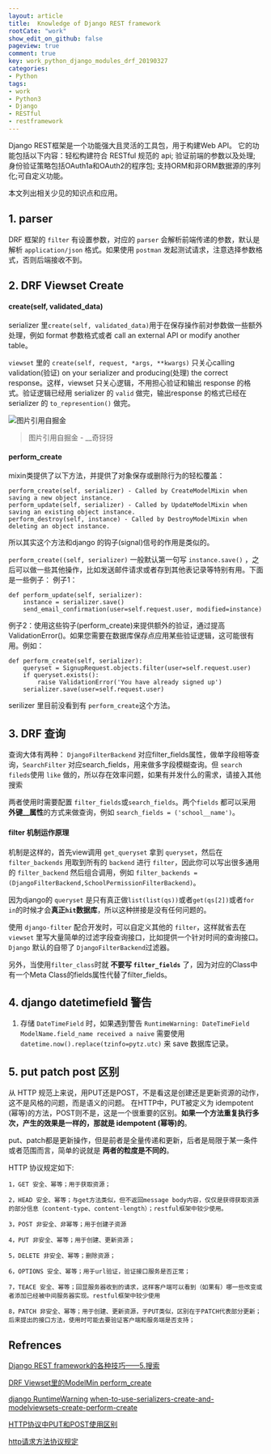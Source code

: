 ```yaml
---
layout: article
title:  Knowledge of Django REST framework
rootCate: "work"
show_edit_on_github: false
pageview: true
comment: true
key: work_python_django_modules_drf_20190327
categories:
- Python
tags:
- work
- Python3
- Django
- RESTful
- restframework
---
```


Django REST框架是一个功能强大且灵活的工具包，用于构建Web API。
它的功能包括以下内容：轻松构建符合 RESTful 规范的 api; 验证前端的参数以及处理; 身份验证策略包括OAuth1a和OAuth2的程序包; 支持ORM和非ORM数据源的序列化;可自定义功能。

本文列出相关少见的知识点和应用。

<!---more--->


## 1. parser
DRF 框架的 `filter` 有设置参数，对应的 `parser` 会解析前端传递的参数，默认是解析 `application/json` 格式。如果使用 `postman` 发起测试请求，注意选择参数格式，否则后端接收不到。

## 2. DRF Viewset Create
#### create(self, validated_data)
serializer 里`create(self, validated_data)`用于在保存操作前对参数做一些额外处理，例如 format 参数格式或者 call an external API or modify another table。

`viewset` 里的 `create(self, request, *args, **kwargs)` 只关心calling validation(验证) on your serializer and producing(处理) the correct response。这样，viewset 只关心逻辑，不用担心验证和输出 response 的格式。验证逻辑已经用 serializer 的 `valid` 做完，输出response 的格式已经在 serializer 的 `to_represention()` 做完。

![图片引用自掘金](https://user-gold-cdn.xitu.io/2018/1/23/1612249e5ce017f1?imageView2/0/w/1280/h/960/format/webp/ignore-error/1)
> 图片引用自掘金 - __奇犽犽


#### perform_create
mixin类提供了以下方法，并提供了对象保存或删除行为的轻松覆盖：
```
perform_create(self, serializer) - Called by CreateModelMixin when saving a new object instance.
perform_update(self, serializer) - Called by UpdateModelMixin when saving an existing object instance.
perform_destroy(self, instance) - Called by DestroyModelMixin when deleting an object instance.
```

所以其实这个方法和django 的钩子(signal)信号的作用是类似的。

 `perform_create((self, serializer)` 一般默认第一句写 `instance.save()` ，之后可以做一些其他操作，比如发送邮件请求或者存到其他表记录等特别有用。下面是一些例子：
 例子1：
```
def perform_update(self, serializer):
    instance = serializer.save()
    send_email_confirmation(user=self.request.user, modified=instance)
```
例子2：使用这些钩子(perform_create)来提供额外的验证，通过提高ValidationError()。如果您需要在数据库保存点应用某些验证逻辑，这可能很有用。例如：
```
def perform_create(self, serializer):
    queryset = SignupRequest.objects.filter(user=self.request.user)
    if queryset.exists():
        raise ValidationError('You have already signed up')
    serializer.save(user=self.request.user)
```
serilizer 里目前没看到有 `perform_create`这个方法。

## 3. DRF 查询
查询大体有两种：
`DjangoFilterBackend` 对应filter_fields属性，做单字段相等查询，`SearchFilter` 对应search_fields，用来做多字段模糊查询。但 `search fileds`使用 `like` 做的，所以存在效率问题，如果有并发什么的需求，请接入其他搜索

两者使用时需要配置 `filter_fields`或`search_fields`。两个`fields` 都可以采用 **外键__属性**的方式来做查询，例如 `search_fields = ('school__name')`。


#### filter 机制运作原理
机制是这样的，首先view调用 `get_queryset` 拿到 `queryset`，然后在`filter_backends` 用取到所有的 `backend` 进行 `filter`，因此你可以写出很多通用的 `filter_backend` 然后组合调用，例如 `filter_backends = (DjangoFilterBackend,SchoolPermissionFilterBackend)`。

因为django的 `queryset` 是只有真正做`list(list(qs))`或者`get(qs[2])`或者`for in`的时候才会**真正`hit`数据库**，所以这种拼接是没有任何问题的。

使用 `django-filter` 配合开发时，可以自定义其他的 `filter`，这样就省去在 `viewset` 里写大量简单的过滤字段查询接口，比如提供一个针对时间的查询接口。
`Django` 默认的自带了 `DjangoFilterBackend`过滤器。

另外，当使用`filter_class`时就 **不要写 `filter_fields`** 了，因为对应的Class中有一个Meta Class的fields属性代替了filter_fields。

## 4. django datetimefield 警告
1. 存储 `DateTimeField` 时，如果遇到警告 `RuntimeWarning: DateTimeField ModelName.field_name received a naive` 需要使用 `datetime.now().replace(tzinfo=pytz.utc)` 来 save 数据库记录。

## 5. put patch post 区别
从 HTTP 规范上来说，用PUT还是POST，不是看这是创建还是更新资源的动作，这不是风格的问题，而是语义的问题。
在HTTP中，PUT被定义为 idempotent (幂等)的方法，POST则不是，这是一个很重要的区别。**如果一个方法重复执行多次，产生的效果是一样的，那就是 idempotent (幂等)的**。

put、patch都是更新操作，但是前者是全量传递和更新，后者是局限于某一条件或者范围而言，简单的说就是 **两者的粒度是不同的**。

HTTP 协议规定如下:

```
1，GET 安全、幂等；用于获取资源；

2，HEAD 安全、幂等；与get方法类似，但不返回message body内容，仅仅是获得获取资源的部分信息（content-type、content-length）；restful框架中较少使用。

3，POST 非安全、非幂等；用于创建子资源

4，PUT 非安全、幂等；用于创建、更新资源；

5，DELETE 非安全、幂等；删除资源；

6，OPTIONS 安全、幂等；用于url验证，验证接口服务是否正常；

7，TEACE 安全、幂等；回显服务器收到的请求，这样客户端可以看到（如果有）哪一些改变或者添加已经被中间服务器实现。restful框架中较少使用

8，PATCH 非安全、幂等；用于创建、更新资源，于PUT类似，区别在于PATCH代表部分更新；后来提出的接口方法，使用时可能去要验证客户端和服务端是否支持；
```

## Refrences

[Django REST framework的各种技巧——5.搜索](https://segmentfault.com/a/1190000004400863)

[DRF Viewset里的ModelMin perform_create ](https://www.django-rest-framework.org/api-guide/generic-views/)

[django RuntimeWarning](https://docs.djangoproject.com/en/1.10/topics/i18n/timezones/#time-zones)
[when-to-use-serializers-create-and-modelviewsets-create-perform-create](https://stackoverflow.com/questions/41094013/when-to-use-serializers-create-and-modelviewsets-create-perform-create)

[HTTP协议中PUT和POST使用区别](https://blog.csdn.net/mad1989/article/details/7918267)

[http请求方法协议规定](https://blog.csdn.net/sunhuansheng/article/details/83183325)
